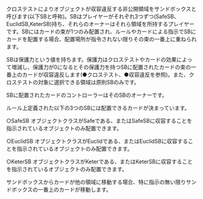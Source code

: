 クロステストによりオブジェクトが収容違反する非公開領域をサンドボックスと呼びます(以下SBと呼称)。SBはプレイヤーがそれぞれ3つずつ(SafeSB、EuclidSB,KeterSB)持ち、それらのオーナーはそれら領域を所持するプレイヤーです。SBにはカードの束が1つのみ配置され、ルールやカードによる指示でSBにカードを配置する場合、配置場所が指令されない限りその束の一番上に重ねられます。

SBは保護力という値を持ちます。保護力はクロステストやカードの効果によって増減し、保護力が0になるとその保護力を持つSBに配置されたカードの束の一番上のカードが収容違反します(●クロステスト、●収容違反を参照)。また、クロステストの対象に選択できる領域は原則SBのみです。

SBに配置されたカードのコントローラーはそのSBのオーナーです。

ルール上定義された以下の3つのSBには配置できるカードが決まっています。

○SafeSB
オブジェクトクラスがSafeである、またはSafeSBに収容することを指示されているオブジェクトのみ配置できます。

○EuclidSB
オブジェクトクラスがEuclidである、またはEuclidSBに収容することを指示されているオブジェクトのみ配置できます。

○KeterSB
オブジェクトクラスがKeterである、またはKeterSBに収容することを指示されているオブジェクトのみ配置できます。

サンドボックスからカードが他の領域に移動する場合、特に指示の無い限りサンドボックスの一番上のカードが移動します。
